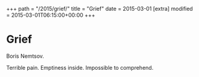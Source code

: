 +++
path = "/2015/grief/"
title = "Grief"
date = 2015-03-01
[extra]
modified = 2015-03-01T06:15:00+00:00
+++
# Grief

Boris Nemtsov.

Terrible pain. Emptiness inside. Impossible to comprehend.
